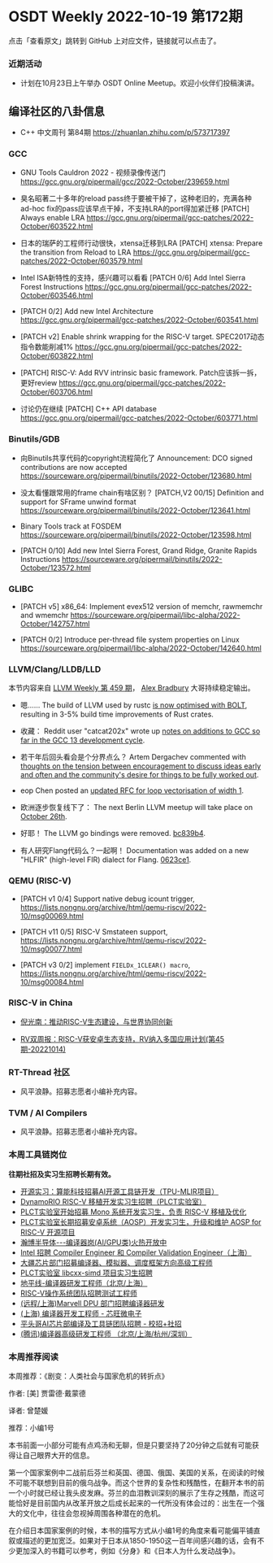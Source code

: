 # OSDT Weekly 2022-10-19 第172期

点击「查看原文」跳转到 GitHub 上对应文件，链接就可以点击了。

### 近期活动

- 计划在10月23日上午举办 OSDT Online Meetup。欢迎小伙伴们投稿演讲。

## 编译社区的八卦信息

- C++ 中文周刊 第84期 https://zhuanlan.zhihu.com/p/573717397

### GCC

- GNU Tools Cauldron 2022 - 视频录像传送门
  https://gcc.gnu.org/pipermail/gcc/2022-October/239659.html

- 臭名昭著二十多年的reload pass终于要被干掉了，这种老旧的，充满各种
  ad-hoc fix的pass应该早点干掉，不支持LRA的port得加紧迁移
  [PATCH] Always enable LRA
  https://gcc.gnu.org/pipermail/gcc-patches/2022-October/603522.html

- 日本的瑞萨的工程师行动很快，xtensa迁移到LRA
  [PATCH] xtensa: Prepare the transition from Reload to LRA
  https://gcc.gnu.org/pipermail/gcc-patches/2022-October/603579.html

- Intel ISA新特性的支持，感兴趣可以看看
  [PATCH 0/6] Add Intel Sierra Forest Instructions
  https://gcc.gnu.org/pipermail/gcc-patches/2022-October/603546.html

- [PATCH 0/2] Add new Intel Architecture
  https://gcc.gnu.org/pipermail/gcc-patches/2022-October/603541.html

- [PATCH v2] Enable shrink wrapping for the RISC-V target.
  SPEC2017动态指令数能削减1%
  https://gcc.gnu.org/pipermail/gcc-patches/2022-October/603822.html

- [PATCH] RISC-V: Add RVV intrinsic basic framework. Patch应该拆一拆，更好review
  https://gcc.gnu.org/pipermail/gcc-patches/2022-October/603706.html

- 讨论仍在继续 [PATCH] C++ API database
  https://gcc.gnu.org/pipermail/gcc-patches/2022-October/603771.html

### Binutils/GDB

- 向Binutils共享代码的copyright流程简化了
  Announcement: DCO signed contributions are now accepted
  https://sourceware.org/pipermail/binutils/2022-October/123680.html

- 没太看懂跟常用的frame chain有啥区别？
  [PATCH,V2 00/15] Definition and support for SFrame unwind format
  https://sourceware.org/pipermail/binutils/2022-October/123641.html

- Binary Tools track at FOSDEM
  https://sourceware.org/pipermail/binutils/2022-October/123598.html

- [PATCH 0/10] Add new Intel Sierra Forest, Grand Ridge, Granite Rapids Instructions
  https://sourceware.org/pipermail/binutils/2022-October/123572.html

### GLIBC

- [PATCH v5] x86_64: Implement evex512 version of memchr, rawmemchr and wmemchr
  https://sourceware.org/pipermail/libc-alpha/2022-October/142757.html

- [PATCH 0/2] Introduce per-thread file system properties on Linux
  https://sourceware.org/pipermail/libc-alpha/2022-October/142640.html

### LLVM/Clang/LLDB/LLD

本节内容来自 [LLVM Weekly 第 459 期](http://llvmweekly.org/issue/459)，
[Alex Bradbury](https://www.linkedin.com/in/alex-bradbury/) 大哥持续稳定输出。

* 嗯…… The build of LLVM used by rustc [is now optimised with BOLT](https://old.reddit.com/r/rust/comments/y4w2kr/llvm_used_by_rustc_is_now_optimized_with_bolt_on/), resulting in 3-5% build time improvements of Rust crates.

* 收藏： Reddit user "catcat202x" wrote up [notes on additions to GCC so far in the GCC 13 development cycle](https://old.reddit.com/r/cpp/comments/y4xmo5/gcc_13_so_far/).

* 若干年后回头看会是个分界点么？ Artem Dergachev commented with [thoughts on the tension between encouragement to discuss ideas early and often and the community's desire for things to be fully worked out](https://discourse.llvm.org/t/rfc-c-buffer-hardening/65734/62).

* eop Chen posted an [updated RFC for loop vectorisation of width 1](https://discourse.llvm.org/t/rfc-enabling-loopvectorizer-for-vectorization-width-of-1-take-2/65985).

* 欧洲逐步恢复线下了： The next Berlin LLVM meetup will take place on [October 26th](https://www.meetup.com/llvm-social-berlin/events/289061220/).

* 好耶！ The LLVM go bindings were removed. [bc839b4](https://reviews.llvm.org/rGbc839b4b4e27).

* 有人研究Flang代码么？一起啊！ Documentation was added on a new "HLFIR" (high-level FIR) dialect for Flang.
  [0623ce1](https://reviews.llvm.org/rG0623ce152a02).

### QEMU (RISC-V)

- [PATCH v1 0/4] Support native debug icount trigger,
  https://lists.nongnu.org/archive/html/qemu-riscv/2022-10/msg00069.html

- [PATCH v11 0/5] RISC-V Smstateen support,
  https://lists.nongnu.org/archive/html/qemu-riscv/2022-10/msg00077.html

- [PATCH v3 0/2] implement `FIELDx_1CLEAR() macro`,
  https://lists.nongnu.org/archive/html/qemu-riscv/2022-10/msg00084.html

### RISC-V in China

- [倪光南：推动RISC-V生态建设，与世界协同创新](https://mp.weixin.qq.com/s/PWUk_e8DSXxCAAawWIG_KA)

- [RV双周报：RISC-V获安卓生态支持，RV纳入多国应用计划(第45期-20221014)](https://mp.weixin.qq.com/s/meATldMtqvZvzLp15sYmvw)

### RT-Thread 社区

- 风平浪静。招募志愿者小编补充内容。

### TVM / AI Compilers

- 风平浪静。招募志愿者小编补充内容。

### 本周工具链岗位

**往期社招及实习生招聘长期有效。**

- [开源实习：算能科技招募AI开源工具链开发（TPU-MLIR项目）](https://mp.weixin.qq.com/s/IBJh0ip4k11PzIMZecsWSw)
- [DynamoRIO RISC-V 移植开发实习生招聘（PLCT实验室）](https://mp.weixin.qq.com/s/J_5TjT6DOqeOXJXQI5VQxw)
- [PLCT实验室开始招募 Mono 系统开发实习生，负责 RISC-V 移植及优化](https://mp.weixin.qq.com/s/whEW7Hay1jIP1tBzIPay1A)
- [PLCT实验室长期招募安卓系统（AOSP）开发实习生，升级和维护 AOSP for RISC-V 开源项目](https://mp.weixin.qq.com/s/dJP2cEB1nex2inR5c-cJog)
- [瀚博半导体---编译器岗(AI/GPU类)火热开放中](https://mp.weixin.qq.com/s/8_KjZYa2Il4PglaGyBWk4Q)
- [Intel 招聘 Compiler Engineer 和 Compiler Validation Engineer（上海）](https://mp.weixin.qq.com/s/I3DWxXODNoLRr0kN2xMZLQ)
- [大疆芯片部门招募编译器、模拟器、调度框架方向高级工程师](https://mp.weixin.qq.com/s/Wn5NzAtUTwQNXKRvMVQWLA)
- [PLCT实验室 libcxx-simd 项目实习生招聘](https://mp.weixin.qq.com/s/EIVx5cY74GlodirySY97Qw)
- [地平线-编译器研发工程师（北京/上海）](https://mp.weixin.qq.com/s/MYObl7iWIbyrTz9hCmKWYA)
- [RISC-V操作系统团队招聘测试工程师](https://mp.weixin.qq.com/s/inLFS4pI1F74m_oJ2I7xjQ)
- [(远程/上海)Marvell DPU 部门招聘编译器研发](https://mp.weixin.qq.com/s/B6JjAhF3TZjezD1tjYHDaw)
- [(上海) 编译器开发工程师 - 芯旺微电子](https://mp.weixin.qq.com/s/nqe1-7qffnc0CaejYkpKyw)
- [平头哥AI芯片部编译及工具链团队招聘 - 校招+社招](https://mp.weixin.qq.com/s/kARbXtJotRPCNMrV-yOanA)
- [(腾讯)编译器高级研发工程师 （北京/上海/杭州/深圳）](https://mp.weixin.qq.com/s/DF-2qmHmpKZtJ1djHXM1Ug)

### 本周推荐阅读

本周推荐：《剧变：人类社会与国家危机的转折点》

作者: [美] 贾雷德·戴蒙德

译者: 曾楚媛

推荐：小编1号

本书前面一小部分可能有点鸡汤和无聊，但是只要坚持了20分钟之后就有可能获得让自己眼界大开的信息。

第一个国家案例中二战前后芬兰和英国、德国、俄国、美国的关系，在阅读的时候不可能不联想到目前的俄乌战争。而这个世界的复杂性和残酷性，在翻开本书的前一个小时就已经让我头皮发麻。芬兰的血泪教训深刻的展示了生存之残酷，而这可能恰好是目前国内从改革开放之后成长起来的一代所没有体会过的：出生在一个强大的文化中，往往会忽视掉周围各种潜在的危机。

在介绍日本国家案例的时候，本书的描写方式从小编1号的角度来看可能偏平铺直叙或描述的更加宽泛。如果对于日本从1850-1950这一百年间感兴趣的话，会有不少更加深入的书籍可以参考，例如《分身》和《日本人为什么发动战争》。
